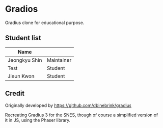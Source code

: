 # Gradios

Gradius clone for educational purpose.

## Student list

| Name         |            |
|--------------|------------|
| Jeongkyu Shin| Maintainer |
| Test         | Student    |
| Jieun Kwon   | Student    |

## Credit

Originally developed by https://github.com/dbinebrink/gradius

Recreating Gradius 3 for the SNES, though of course a simplified version of it in JS, using the Phaser library.

